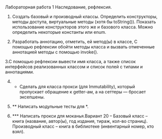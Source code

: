 Лабораторная работа 1
Наследование, рефлексия.

1. Создать базовый и производный классы. Определить конструкторы, методы доступа,
виртуальные методы (хотя бы toString()). Показать использование конструкторов этого же и
базового класса. Можно определить некоторые константы или enum.

2. Разработать аннотацию, отметить, ей метод(ы) в классе, С помощью рефлексии обойти
методы класса и вызвать отмеченные аннотацией методы с помощью invoke().

3.С помощью рефлексии вывести имя класса, а также cписок интерфейсов реализованных
классом и список полей с типами и аннотациями.

4) * Сделать для класса прокси (для Immutability), который пропускает обращение к
getter-ам, а на сеттеры — бросает эксепшены.

5) ** Написать модульные тесты для *.

6) *** Написать прокси для моканья.Вариант 20 – Базовый класс – книга (название, автор(ы), год издания, тираж, кол-во страниц). 
Производный класс – книга в библиотеке (инвентарный номер, кто взял).
